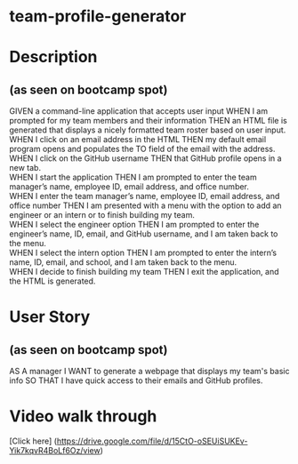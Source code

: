 # team-profile-generator

# Description
## (as seen on bootcamp spot)
GIVEN a command-line application that accepts user input
WHEN I am prompted for my team members and their information
THEN an HTML file is generated that displays a nicely formatted team roster based on user input.
<br/>
WHEN I click on an email address in the HTML
THEN my default email program opens and populates the TO field of the email with the address.
<br/>
WHEN I click on the GitHub username
THEN that GitHub profile opens in a new tab.
<br/>
WHEN I start the application
THEN I am prompted to enter the team manager’s name, employee ID, email address, and office number.
<br/>
WHEN I enter the team manager’s name, employee ID, email address, and office number
THEN I am presented with a menu with the option to add an engineer or an intern or to finish building my team.
<br/>
WHEN I select the engineer option
THEN I am prompted to enter the engineer’s name, ID, email, and GitHub username, and I am taken back to the menu.
<br/>
WHEN I select the intern option
THEN I am prompted to enter the intern’s name, ID, email, and school, and I am taken back to the menu.
<br/>
WHEN I decide to finish building my team
THEN I exit the application, and the HTML is generated.
<br/>

# User Story
## (as seen on bootcamp spot)
AS A manager
I WANT to generate a webpage that displays my team's basic info
SO THAT I have quick access to their emails and GitHub profiles.

# Video walk through
[Click here] (https://drive.google.com/file/d/15CtO-oSEUiSUKEv-Yik7kqvR4BoLf6Oz/view)
